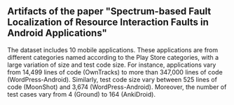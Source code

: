 ## Artifacts of the paper "Spectrum-based Fault Localization of Resource Interaction Faults in Android Applications"

The dataset includes 10 mobile applications. These applications are from different categories named according to the Play Store categories, with a large 
variation of size and test code size. For instance, applications vary from 14,499 lines of code (OwnTracks) to more than 347,000 lines of code (WordPress-Android). 
Similarly, test code size vary between 525 lines of code (MoonShot) and 3,674 (WordPress-Android). Moreover, the number of test cases vary from 4 (Ground) to 164 (AnkiDroid).
